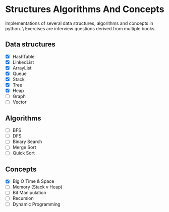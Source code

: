 # Structures Algorithms And Concepts

Implementations of several data structures, algorithms and concepts in python. \\
Exercises are interview questions derived from multiple books.

## Data structures

- [x] HashTable
- [x] LinkedList
- [x] ArrayList
- [x] Queue
- [x] Stack
- [x] Tree
- [x] Heap
- [ ] Graph
- [ ] Vector

## Algorithms

- [ ] BFS
- [ ] DFS
- [ ] Binary Search
- [ ] Merge Sort
- [ ] Quick Sort

## Concepts

- [x] Big O Time & Space
- [ ] Memory (Stack v Heap)
- [ ] Bit Manipulation
- [ ] Recursion
- [ ] Dynamic Programming
